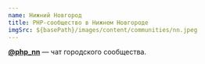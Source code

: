 ```yaml
---
name: Нижний Новгород
title: PHP-сообщество в Нижнем Новгороде
imgSrc: ${basePath}/images/content/communities/nn.jpeg
---
```


**[@php_nn](https://t.me/php_nn)** — чат городского сообщества.
